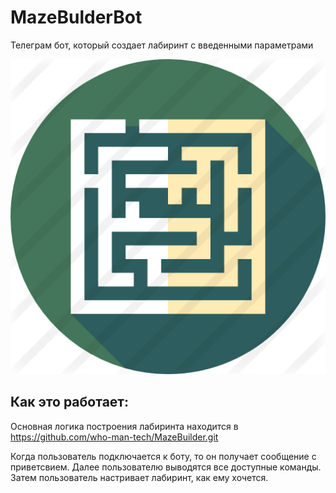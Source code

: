 # MazeBulderBot
Телеграм бот, который создает лабиринт с введенными параметрами

![GitHub Logo](/images/maze.png)

## Как это работает:
Основная логика построения лабиринта находится в https://github.com/who-man-tech/MazeBuilder.git

Когда пользователь подключается к боту, то он получает сообщение с приветсвием.
Далее пользователю выводятся все доступные команды. Затем пользователь настривает
лабиринт, как ему хочется.
